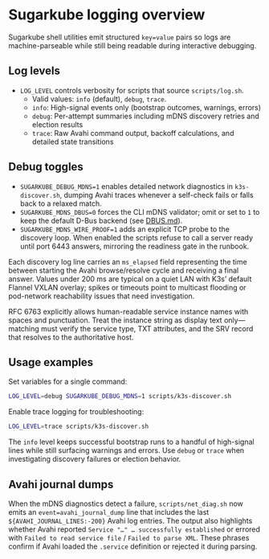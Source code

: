 # Sugarkube logging overview

Sugarkube shell utilities emit structured `key=value` pairs so logs are
machine-parseable while still being readable during interactive debugging.

## Log levels

- `LOG_LEVEL` controls verbosity for scripts that source `scripts/log.sh`.
  - Valid values: `info` (default), `debug`, `trace`.
  - `info`: High-signal events only (bootstrap outcomes, warnings, errors)
  - `debug`: Per-attempt summaries including mDNS discovery retries and election results
  - `trace`: Raw Avahi command output, backoff calculations, and detailed state transitions

## Debug toggles

- `SUGARKUBE_DEBUG_MDNS=1` enables detailed network diagnostics in
  `k3s-discover.sh`, dumping Avahi traces whenever a self-check fails or falls
  back to a relaxed match.
- `SUGARKUBE_MDNS_DBUS=0` forces the CLI mDNS validator; omit or set to `1`
  to keep the default D-Bus backend (see [DBUS.md](DBUS.md)).
- `SUGARKUBE_MDNS_WIRE_PROOF=1` adds an explicit TCP probe to the discovery
  loop. When enabled the scripts refuse to call a server ready until port 6443
  answers, mirroring the readiness gate in the runbook.

Each discovery log line carries an `ms_elapsed` field representing the time
between starting the Avahi browse/resolve cycle and receiving a final answer.
Values under 200 ms are typical on a quiet LAN with K3s’ default
Flannel VXLAN overlay; spikes or timeouts point to multicast flooding or
pod-network reachability issues that need investigation.

RFC 6763 explicitly allows human-readable service instance names with spaces
and punctuation. Treat the instance string as display text only—matching must
verify the service type, TXT attributes, and the SRV record that resolves to
the authoritative host.

## Usage examples

Set variables for a single command:

```bash
LOG_LEVEL=debug SUGARKUBE_DEBUG_MDNS=1 scripts/k3s-discover.sh
```

Enable trace logging for troubleshooting:

```bash
LOG_LEVEL=trace scripts/k3s-discover.sh
```

The `info` level keeps successful bootstrap runs to a handful of high-signal
lines while still surfacing warnings and errors. Use `debug` or `trace` when
investigating discovery failures or election behavior.

## Avahi journal dumps

When the mDNS diagnostics detect a failure, `scripts/net_diag.sh` now emits an
`event=avahi_journal_dump` line that includes the last
`${AVAHI_JOURNAL_LINES:-200}` Avahi log entries. The output also highlights
whether Avahi reported `Service "…" … successfully established` or errored with
`Failed to read service file` / `Failed to parse XML`. These phrases confirm if
Avahi loaded the `.service` definition or rejected it during parsing.
